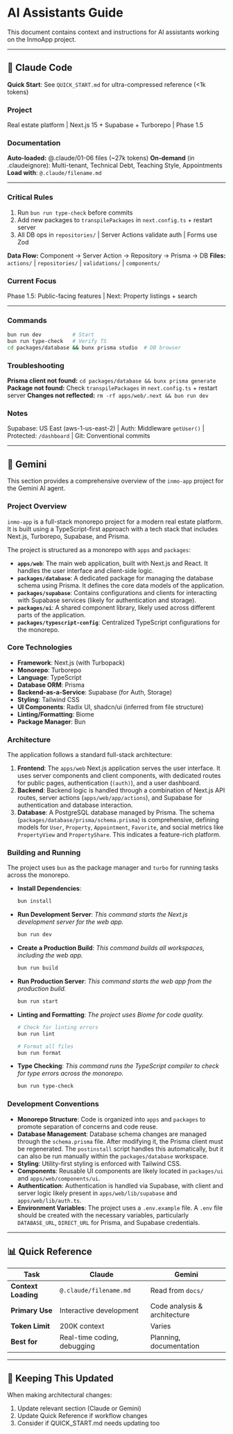 # AI Assistants Guide

This document contains context and instructions for AI assistants working on the InmoApp project.

---

## 🤖 Claude Code

**Quick Start**: See `QUICK_START.md` for ultra-compressed reference (<1k tokens)

### Project
Real estate platform | Next.js 15 + Supabase + Turborepo | Phase 1.5

### Documentation

**Auto-loaded:** @.claude/01-06 files (~27k tokens)
**On-demand** (in .claudeignore): Multi-tenant, Technical Debt, Teaching Style, Appointments
**Load with**: `@.claude/filename.md`

---

### Critical Rules

1. Run `bun run type-check` before commits
2. Add new packages to `transpilePackages` in `next.config.ts` + restart server
3. All DB ops in `repositories/` | Server Actions validate auth | Forms use Zod

**Data Flow:** Component → Server Action → Repository → Prisma → DB
**Files:** `actions/` | `repositories/` | `validations/` | `components/`

### Current Focus

Phase 1.5: Public-facing features | Next: Property listings + search

---

### Commands

```bash
bun run dev          # Start
bun run type-check   # Verify TS
cd packages/database && bunx prisma studio  # DB browser
```

### Troubleshooting

**Prisma client not found:** `cd packages/database && bunx prisma generate`
**Package not found:** Check `transpilePackages` in `next.config.ts` + restart server
**Changes not reflected:** `rm -rf apps/web/.next && bun run dev`

### Notes

Supabase: US East (aws-1-us-east-2) | Auth: Middleware `getUser()` | Protected: `/dashboard` | Git: Conventional commits

---

## 🔷 Gemini

This section provides a comprehensive overview of the `inmo-app` project for the Gemini AI agent.

### Project Overview

`inmo-app` is a full-stack monorepo project for a modern real estate platform. It is built using a TypeScript-first approach with a tech stack that includes Next.js, Turborepo, Supabase, and Prisma.

The project is structured as a monorepo with `apps` and `packages`:
-   **`apps/web`**: The main web application, built with Next.js and React. It handles the user interface and client-side logic.
-   **`packages/database`**: A dedicated package for managing the database schema using Prisma. It defines the core data models of the application.
-   **`packages/supabase`**: Contains configurations and clients for interacting with Supabase services (likely for authentication and storage).
-   **`packages/ui`**: A shared component library, likely used across different parts of the application.
-   **`packages/typescript-config`**: Centralized TypeScript configurations for the monorepo.

### Core Technologies

-   **Framework**: Next.js (with Turbopack)
-   **Monorepo**: Turborepo
-   **Language**: TypeScript
-   **Database ORM**: Prisma
-   **Backend-as-a-Service**: Supabase (for Auth, Storage)
-   **Styling**: Tailwind CSS
-   **UI Components**: Radix UI, shadcn/ui (inferred from file structure)
-   **Linting/Formatting**: Biome
-   **Package Manager**: Bun

### Architecture

The application follows a standard full-stack architecture:
1.  **Frontend**: The `apps/web` Next.js application serves the user interface. It uses server components and client components, with dedicated routes for public pages, authentication (`(auth)`), and a user dashboard.
2.  **Backend**: Backend logic is handled through a combination of Next.js API routes, server actions (`apps/web/app/actions`), and Supabase for authentication and database interaction.
3.  **Database**: A PostgreSQL database managed by Prisma. The schema (`packages/database/prisma/schema.prisma`) is comprehensive, defining models for `User`, `Property`, `Appointment`, `Favorite`, and social metrics like `PropertyView` and `PropertyShare`. This indicates a feature-rich platform.

### Building and Running

The project uses `bun` as the package manager and `turbo` for running tasks across the monorepo.

-   **Install Dependencies**:
    ```bash
    bun install
    ```

-   **Run Development Server**:
    *This command starts the Next.js development server for the web app.*
    ```bash
    bun run dev
    ```

-   **Create a Production Build**:
    *This command builds all workspaces, including the web app.*
    ```bash
    bun run build
    ```

-   **Run Production Server**:
    *This command starts the web app from the production build.*
    ```bash
    bun run start
    ```

-   **Linting and Formatting**:
    *The project uses Biome for code quality.*
    ```bash
    # Check for linting errors
    bun run lint

    # Format all files
    bun run format
    ```
-   **Type Checking**:
    *This command runs the TypeScript compiler to check for type errors across the monorepo.*
    ```bash
    bun run type-check
    ```

### Development Conventions

-   **Monorepo Structure**: Code is organized into `apps` and `packages` to promote separation of concerns and code reuse.
-   **Database Management**: Database schema changes are managed through the `schema.prisma` file. After modifying it, the Prisma client must be regenerated. The `postinstall` script handles this automatically, but it can also be run manually within the `packages/database` workspace.
-   **Styling**: Utility-first styling is enforced with Tailwind CSS.
-   **Components**: Reusable UI components are likely located in `packages/ui` and `apps/web/components/ui`.
-   **Authentication**: Authentication is handled via Supabase, with client and server logic likely present in `apps/web/lib/supabase` and `apps/web/lib/auth.ts`.
-   **Environment Variables**: The project uses a `.env.example` file. A `.env` file should be created with the necessary variables, particularly `DATABASE_URL`, `DIRECT_URL` for Prisma, and Supabase credentials.

---

## 📊 Quick Reference

| Task | Claude | Gemini |
|------|--------|--------|
| **Context Loading** | `@.claude/filename.md` | Read from `docs/` |
| **Primary Use** | Interactive development | Code analysis & architecture |
| **Token Limit** | 200K context | Varies |
| **Best for** | Real-time coding, debugging | Planning, documentation |

---

## 🔄 Keeping This Updated

When making architectural changes:
1. Update relevant section (Claude or Gemini)
2. Update Quick Reference if workflow changes
3. Consider if QUICK_START.md needs updating too